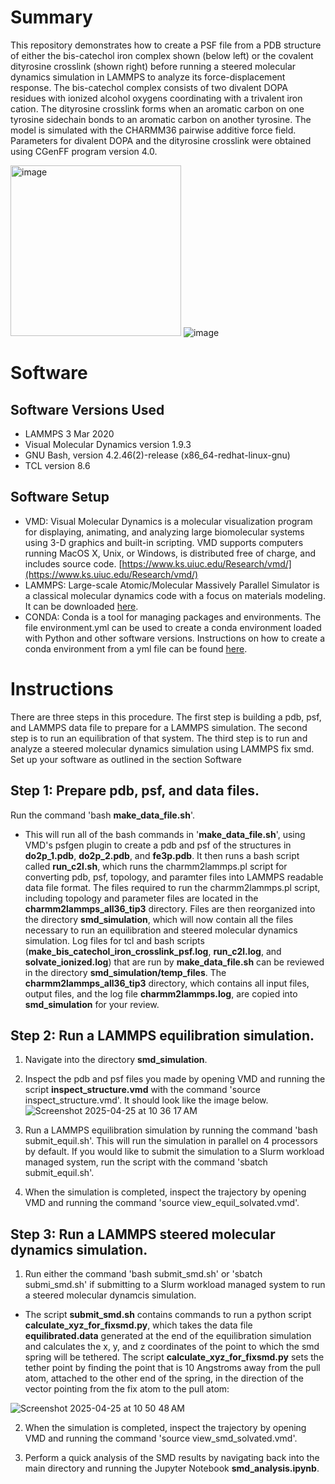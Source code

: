 <!-- For developers:
Please use bold font for file names, directories, and file paths.
Please use italic font for variables.
Follow heading styles.
# First-level heading
## Second-level heading
### Third-level heading
See https://docs.github.com/en/get-started/writing-on-github/getting-started-with-writing-and-formatting-on-github/basic-writing-and-formatting-syntax for formatting syntax.
-->
# Summary

This repository demonstrates how to create a PSF file from a PDB structure of either the bis-catechol iron complex shown (below left) or the covalent dityrosine crosslink (shown right) before running a steered molecular dynamics simulation in LAMMPS to analyze its force-displacement response. The bis-catechol complex consists of two divalent DOPA residues with ionized alcohol oxygens coordinating with a trivalent iron cation. The dityrosine crosslink forms when an aromatic carbon on one tyrosine sidechain bonds to an aromatic carbon on another tyrosine. The model is simulated with the CHARMM36 pairwise additive force field. Parameters for divalent DOPA and the dityrosine crosslink were obtained using CGenFF program version 4.0.

<img width="273" alt="image" src="https://github.com/user-attachments/assets/ea51565e-e1fc-46c6-a6e2-4136b4af3b86" /> ![image](https://github.com/user-attachments/assets/ad39ce75-e40d-4a45-b2c7-8c2b0b3861c4)

# Software

## Software Versions Used
- LAMMPS 3 Mar 2020
- Visual Molecular Dynamics version 1.9.3
- GNU Bash, version 4.2.46(2)-release (x86_64-redhat-linux-gnu)
- TCL version 8.6

## Software Setup

- VMD: Visual Molecular Dynamics is a molecular visualization program for displaying, animating, and analyzing large biomolecular systems using 3-D graphics and built-in scripting. VMD supports computers running MacOS X, Unix, or Windows, is distributed free of charge, and includes source code. [https://www.ks.uiuc.edu/Research/vmd/](https://www.ks.uiuc.edu/Research/vmd/)
- LAMMPS: Large-scale Atomic/Molecular Massively Parallel Simulator is a classical molecular dynamics code with a focus on materials modeling. It can be downloaded [here](https://www.lammps.org/download.html).
- CONDA: Conda is a tool for managing packages and environments. The file environment.yml can be used to create a conda environment loaded with Python and other software versions. Instructions on how to create a conda environment from a yml file can be found [here](https://docs.conda.io/projects/conda/en/latest/user-guide/tasks/manage-environments.html).

# Instructions

There are three steps in this procedure. The first step is building a pdb, psf, and LAMMPS data file to prepare for a LAMMPS simulation. The second step is to run an equilibration of that system. The third step is to run and analyze a steered molecular dynamics simulation using LAMMPS fix smd. Set up your software as outlined in the section Software

## Step 1: Prepare pdb, psf, and data files.

Run the command 'bash **make_data_file.sh**'.

- This will run all of the bash commands in '**make_data_file.sh**', using VMD's psfgen plugin to create a pdb and psf of the structures in **do2p_1.pdb**, **do2p_2.pdb**, and **fe3p.pdb**. It then runs a bash script called **run_c2l.sh**, which runs the charmm2lammps.pl script for converting pdb, psf, topology, and paramter files into LAMMPS readable data file format. The files required to run the charmm2lammps.pl script, including topology and parameter files are located in the **charmm2lammps_all36_tip3** directory. Files are then reorganized into the directory **smd_simulation**, which will now contain all the files necessary to run an equilibration and steered molecular dynamics simulation. Log files for tcl and bash scripts (**make_bis_catechol_iron_crosslink_psf.log**, **run_c2l.log**, and **solvate_ionized.log**) that are run by **make_data_file.sh** can be reviewed in the directory **smd_simulation/temp_files**. The **charmm2lammps_all36_tip3** directory, which contains all input files, output files, and the log file **charmm2lammps.log**, are copied into **smd_simulation** for your review.

## Step 2: Run a LAMMPS equilibration simulation.

1) Navigate into the directory **smd_simulation**.

2) Inspect the pdb and psf files you made by opening VMD and running the script **inspect_structure.vmd** with the command 'source inspect_structure.vmd'. It should look like the image below.
![Screenshot 2025-04-25 at 10 36 17 AM](https://github.com/user-attachments/assets/dc092978-fadb-46af-872f-ca7b77767a4e)

3) Run a LAMMPS equilibration simulation by running the command 'bash submit_equil.sh'. This will run the simulation in parallel on 4 processors by default. If you would like to submit the simulation to a Slurm workload managed system, run the script with the command 'sbatch submit_equil.sh'.

4) When the simulation is completed, inspect the trajectory by opening VMD and running the command 'source view_equil_solvated.vmd'.


## Step 3: Run a LAMMPS steered molecular dynamics simulation.

1) Run either the command 'bash submit_smd.sh' or 'sbatch submi_smd.sh' if submitting to a Slurm workload managed system to run a steered molecular dynamcis simulation.

- The script **submit_smd.sh** contains commands to run a python script **calculate_xyz_for_fixsmd.py**, which takes the data file **equilibrated.data** generated at the end of the equilibration simulation and calculates the x, y, and z coordinates of the point to which the smd spring will be tethered. The script **calculate_xyz_for_fixsmd.py** sets the tether point by finding the point that is 10 Angstroms away from the pull atom, attached to the other end of the spring, in the direction of the vector pointing from the fix atom to the pull atom:

![Screenshot 2025-04-25 at 10 50 48 AM](https://github.com/user-attachments/assets/8e29dbf9-4a24-4a2e-b2f7-7a3b5804b7fc)

2) When the simulation is completed, inspect the trajectory by opening VMD and running the command 'source view_smd_solvated.vmd'.

3) Perform a quick analysis of the SMD results by navigating back into the main directory and running the Jupyter Notebook **smd_analysis.ipynb**.


